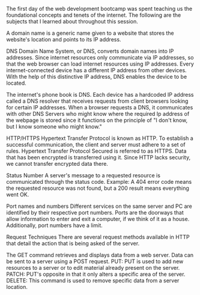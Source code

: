 The first day of the web development bootcamp was spent teaching us the foundational concepts and tenets of the internet. The following are the subjects that I learned about throughout this session.

A domain name is a generic name given to a website that stores the website's location and points to its IP address.

DNS Domain Name System, or DNS, converts domain names into IP addresses. Since internet resources only communicate via IP addresses, so that the web browser can load internet resources using IP addresses. Every internet-connected device has a different IP address from other devices. With the help of this distinctive IP address, DNS enables the device to be located.

The internet's phone book is DNS. Each device has a hardcoded IP address called a DNS resolver that receives requests from client browsers looking for certain IP addresses. When a browser requests a DNS, it communicates with other DNS Servers who might know where the required Ip address of the webpage is stored since it functions on the principle of "I don't know, but I know someone who might know."

HTTP/HTTPS Hypertext Transfer Protocol is known as HTTP. To establish a successful communication, the client and server must adhere to a set of rules. Hypertext Transfer Protocol Secured is referred to as HTTPS. Data that has been encrypted is transferred using it. Since HTTP lacks security, we cannot transfer encrypted data there.

Status Number A server's message to a requested resource is communicated through the status code. Example: A 404 error code means the requested resource was not found, but a 200 result means everything went OK.

Port names and numbers Different services on the same server and PC are identified by their respective port numbers. Ports are the doorways that allow information to enter and exit a computer, if we think of it as a house. Additionally, port numbers have a limit.

Request Techniques There are several request methods available in HTTP that detail the action that is being asked of the server.

The GET command retrieves and displays data from a web server. Data can be sent to a server using a POST request. PUT: PUT is used to add new resources to a server or to edit material already present on the server. PATCH: PUT's opposite in that it only alters a specific area of the server. DELETE: This command is used to remove specific data from a server location.
